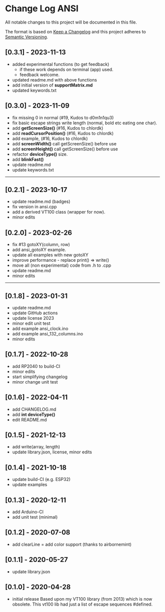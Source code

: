 # Change Log ANSI

All notable changes to this project will be documented in this file.

The format is based on [Keep a Changelog](http://keepachangelog.com/)
and this project adheres to [Semantic Versioning](http://semver.org/).


## [0.3.1] - 2023-11-13
- added experimental functions (to get feedback)
  - if these work depends on terminal (app) used.
  - feedback welcome.
- updated readme.md with above functions
- add initial version of **supportMatrix.md**
- updated keywords.txt


## [0.3.0] - 2023-11-09
- fix missing 0 in normal (#19, Kudos to d0m1n1qu3)
- fix basic escape strings write length (normal, bold etc  eating one char).
- add **getScreenSize()** (#16, Kudos to chlordk)
- add **readCursorPosition()** (#16, Kudos to chlordk)
- add example, (#16, Kudos to chlordk)
- add **screenWidth()** call getScreenSize() before use
- add **screenHeight()** call getScreenSize() before use
- refactor **deviceType()** size.
- add **blinkFast()**
- update readme.md
- update keywords.txt

----

## [0.2.1] - 2023-10-17
- update readme.md (badges)
- fix version in ansi.cpp
- add a derived VT100 class (wrapper for now).
- minor edits

## [0.2.0] - 2023-02-26
- fix #13 gotoXY(column, row)
- add ansi_gotoXY example.
- update all examples with new gotoXY
- improve performance - replace print() => write()
- move all (non experimental) code from .h to .cpp
- update readme.md
- minor edits

----

## [0.1.8] - 2023-01-31
- update readme.md
- update GitHub actions
- update license 2023
- minor edit unit test
- add example ansi_clock.ino
- add example ansi_132_columns.ino
- minor edits

## [0.1.7] - 2022-10-28
- add RP2040 to build-CI
- minor edits
- start simplifying changelog
- minor change unit test

## [0.1.6] - 2022-04-11
- add CHANGELOG.md
- add **int deviceType()** 
- edit README.md

## [0.1.5] - 2021-12-13
- add write(array, length)
- update library.json, license, minor edits

## [0.1.4] - 2021-10-18
- update build-CI (e.g. ESP32)
- update examples

## [0.1.3] - 2020-12-11
- add Arduino-CI
- add unit test (minimal)

## [0.1.2] - 2020-07-08
- add clearLine 
= add color support (thanks to airbornemint)

## [0.1.1] - 2020-05-27
- update library.json

## [0.1.0] - 2020-04-28
- initial release
  Based upon my VT100 library (from 2013) which is now obsolete.
  This vt100 lib had just a list of escape sequences #defined. 


